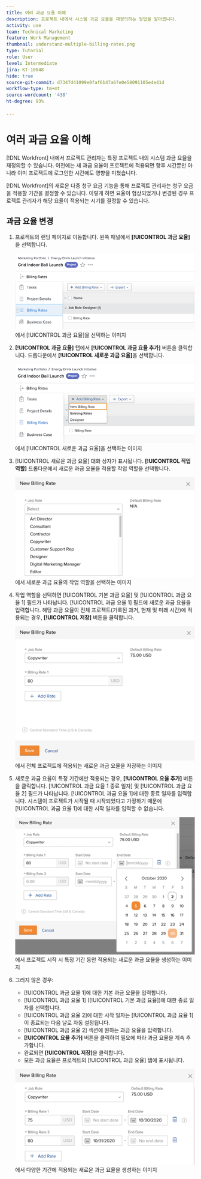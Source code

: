 ```yaml
---
title: 여러 과금 요율 이해
description: 프로젝트 내에서 시스템 과금 요율을 재정의하는 방법을 알아봅니다.
activity: use
team: Technical Marketing
feature: Work Management
thumbnail: understand-multiple-billing-rates.png
type: Tutorial
role: User
level: Intermediate
jira: KT-10048
hide: true
source-git-commit: d7347d41099e0faf6b47a6fe0e58091105e4e41d
workflow-type: tm+mt
source-wordcount: '438'
ht-degree: 93%

---
```


# 여러 과금 요율 이해

[!DNL Workfront] 내에서 프로젝트 관리자는 특정 프로젝트 내의 시스템 과금 요율을 재정의할 수 있습니다. 이전에는 새 과금 요율이 프로젝트에 적용되면 향후 시간뿐만 아니라 이미 프로젝트에 로그인한 시간에도 영향을 미쳤습니다.

[!DNL Workfront]의 새로운 다중 청구 요금 기능을 통해 프로젝트 관리자는 청구 요금을 적용할 기간을 결정할 수 있습니다. 이렇게 하면 요율이 협상되었거나 변경된 경우 프로젝트 관리자가 해당 요율이 적용되는 시기를 결정할 수 있습니다.

## 과금 요율 변경

1. 프로젝트의 랜딩 페이지로 이동합니다. 왼쪽 패널에서 **[!UICONTROL 과금 요율]**&#x200B;을 선택합니다.

   ![[!DNL Workfront]](assets/project-finances-1.png)에서 [!UICONTROL 과금 요율]을 선택하는 이미지

1. **[!UICONTROL 과금 요율]** 탭에서 **[!UICONTROL 과금 요율 추가]** 버튼을 클릭합니다. 드롭다운에서 **[!UICONTROL 새로운 과금 요율]**&#x200B;을 선택합니다.

   ![[!DNL Workfront]](assets/project-finances-2.png)에서 [!UICONTROL 새로운 과금 요율]을 선택하는 이미지

1. [!UICONTROL 새로운 과금 요율] 대화 상자가 표시됩니다. **[!UICONTROL 작업 역할]** 드롭다운에서 새로운 과금 요율을 적용할 작업 역할을 선택합니다.

   ![[!DNL Workfront]](assets/project-finances-3.png)에서 새로운 과금 요율의 작업 역할을 선택하는 이미지

1. 작업 역할을 선택하면 [!UICONTROL 기본 과금 요율] 및 [!UICONTROL 과금 요율 1] 필드가 나타납니다. [!UICONTROL 과금 요율 1] 필드에 새로운 과금 요율을 입력합니다. 해당 과금 요율이 전체 프로젝트(기록된 과거, 현재 및 미래 시간)에 적용되는 경우, **[!UICONTROL 저장]** 버튼을 클릭합니다.

   ![[!DNL Workfront]](assets/project-finances-5.png)에서 전체 프로젝트에 적용되는 새로운 과금 요율을 저장하는 이미지

1. 새로운 과금 요율이 특정 기간에만 적용되는 경우, **[!UICONTROL 요율 추가]** 버튼을 클릭합니다. [!UICONTROL 과금 요율 1 종료 일자] 및 [!UICONTROL 과금 요율 2] 필드가 나타납니다. [!UICONTROL 과금 요율 1]에 대한 종료 일자를 입력합니다. 시스템이 프로젝트가 시작될 때 시작되었다고 가정하기 때문에 [!UICONTROL 과금 요율 1]에 대한 시작 일자를 입력할 수 없습니다.

   ![[!DNL Workfront]](assets/project-finances-6.png)에서 프로젝트 시작 시 특정 기간 동안 적용되는 새로운 과금 요율을 생성하는 이미지

1. 그러지 않은 경우:

   * [!UICONTROL 과금 요율 1]에 대한 기본 과금 요율을 입력합니다.
   * [!UICONTROL 과금 요율 1] ([!UICONTROL 기본 과금 요율])에 대한 종료 일자를 선택합니다.
   * [!UICONTROL 과금 요율 2]에 대한 시작 일자는 [!UICONTROL 과금 요율 1]이 종료되는 다음 날로 자동 설정됩니다.
   * [!UICONTROL 과금 요율 2] 섹션에 원하는 과금 요율을 입력합니다.
   * **[!UICONTROL 요율 추가]** 버튼을 클릭하여 필요에 따라 과금 요율을 계속 추가합니다.
   * 완료되면 **[!UICONTROL 저장]**&#x200B;을 클릭합니다.
   * 모든 과금 요율은 프로젝트의 [!UICONTROL 과금 요율] 탭에 표시됩니다.

   ![[!DNL Workfront]](assets/project-finances-7.png)에서 다양한 기간에 적용되는 새로운 과금 요율을 생성하는 이미지
